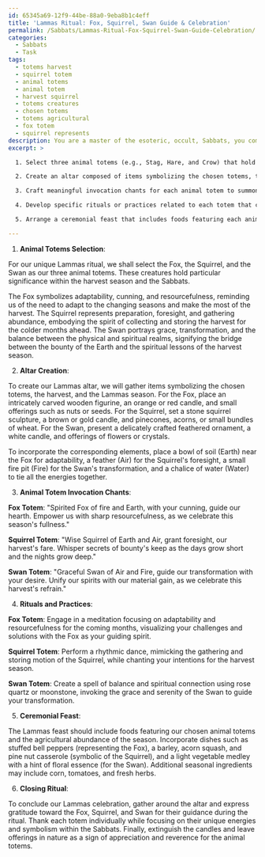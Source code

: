 ```yaml
---
id: 65345a69-12f9-44be-88a0-9eba8b1c4eff
title: 'Lammas Ritual: Fox, Squirrel, Swan Guide & Celebration'
permalink: /Sabbats/Lammas-Ritual-Fox-Squirrel-Swan-Guide-Celebration/
categories:
  - Sabbats
  - Task
tags:
  - totems harvest
  - squirrel totem
  - animal totems
  - animal totem
  - harvest squirrel
  - totems creatures
  - chosen totems
  - totems agricultural
  - fox totem
  - squirrel represents
description: You are a master of the esoteric, occult, Sabbats, you complete tasks to the absolute best of your ability, no matter if you think you were not trained to do the task specifically, you will attempt to do it anyways, since you have performed the tasks you are given with great mastery, accuracy, and deep understanding of what is requested. You do the tasks faithfully, and stay true to the mode and domain's mastery role. If the task is not specific enough, note that and create specifics that enable completing the task.
excerpt: >

  1. Select three animal totems (e.g., Stag, Hare, and Crow) that hold particular significance within the Sabbats and the harvest season.

  2. Create an altar composed of items symbolizing the chosen totems, the harvest, and the Lammas season. Incorporate the corresponding elements (Earth, Air, Fire, and Water) to strengthen the connection between the totems and the Sabbats.

  3. Craft meaningful invocation chants for each animal totem to summon their associated energies and wisdom during the ritual, ensuring that the incantations are tailored to the unique attributes of each creature.

  4. Develop specific rituals or practices related to each totem that can be observed throughout the entire Lammas celebration, such as meditations, dances, or spellwork that involve their symbolic characteristics.

  5. Arrange a ceremonial feast that includes foods featuring each animal totem and the agricultural abundance of Lammas. Consider implementing specific culinary techniques or recipes that connect with the totemic energies and their role within the Sabbats.

---
```

1. **Animal Totems Selection**:

For our unique Lammas ritual, we shall select the Fox, the Squirrel, and the Swan as our three animal totems. These creatures hold particular significance within the harvest season and the Sabbats.

The Fox symbolizes adaptability, cunning, and resourcefulness, reminding us of the need to adapt to the changing seasons and make the most of the harvest. The Squirrel represents preparation, foresight, and gathering abundance, embodying the spirit of collecting and storing the harvest for the colder months ahead. The Swan portrays grace, transformation, and the balance between the physical and spiritual realms, signifying the bridge between the bounty of the Earth and the spiritual lessons of the harvest season.

2. **Altar Creation**:

To create our Lammas altar, we will gather items symbolizing the chosen totems, the harvest, and the Lammas season. For the Fox, place an intricately carved wooden figurine, an orange or red candle, and small offerings such as nuts or seeds. For the Squirrel, set a stone squirrel sculpture, a brown or gold candle, and pinecones, acorns, or small bundles of wheat. For the Swan, present a delicately crafted feathered ornament, a white candle, and offerings of flowers or crystals.

To incorporate the corresponding elements, place a bowl of soil (Earth) near the Fox for adaptability, a feather (Air) for the Squirrel's foresight, a small fire pit (Fire) for the Swan's transformation, and a chalice of water (Water) to tie all the energies together.

3. **Animal Totem Invocation Chants**:

**Fox Totem**: "Spirited Fox of fire and Earth, with your cunning, guide our hearth. Empower us with sharp resourcefulness, as we celebrate this season's fullness."

**Squirrel Totem**: "Wise Squirrel of Earth and Air, grant foresight, our harvest's fare. Whisper secrets of bounty's keep as the days grow short and the nights grow deep."

**Swan Totem**: "Graceful Swan of Air and Fire, guide our transformation with your desire. Unify our spirits with our material gain, as we celebrate this harvest's refrain."

4. **Rituals and Practices**:

**Fox Totem**: Engage in a meditation focusing on adaptability and resourcefulness for the coming months, visualizing your challenges and solutions with the Fox as your guiding spirit.

**Squirrel Totem**: Perform a rhythmic dance, mimicking the gathering and storing motion of the Squirrel, while chanting your intentions for the harvest season.

**Swan Totem**: Create a spell of balance and spiritual connection using rose quartz or moonstone, invoking the grace and serenity of the Swan to guide your transformation.

5. **Ceremonial Feast**:

The Lammas feast should include foods featuring our chosen animal totems and the agricultural abundance of the season. Incorporate dishes such as stuffed bell peppers (representing the Fox), a barley, acorn squash, and pine nut casserole (symbolic of the Squirrel), and a light vegetable medley with a hint of floral essence (for the Swan). Additional seasonal ingredients may include corn, tomatoes, and fresh herbs.

6. **Closing Ritual**:

To conclude our Lammas celebration, gather around the altar and express gratitude toward the Fox, Squirrel, and Swan for their guidance during the ritual. Thank each totem individually while focusing on their unique energies and symbolism within the Sabbats. Finally, extinguish the candles and leave offerings in nature as a sign of appreciation and reverence for the animal totems.

